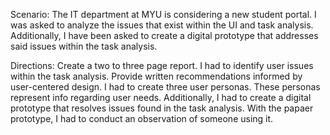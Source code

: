 Scenario:
  The IT department at MYU is considering a new student portal. I was asked to analyze the issues that exist within the UI and task analysis.
  Additionally, I have been asked to create a digital prototype that addresses said issues within the task analysis.

Directions:
  Create a two to three page report. I had to identify user issues within the task analysis. Provide written recommendations informed by user-centered design. I had to create three user personas. These personas represent info regarding user needs.
  Additionally, I had to create a digital prototype that resolves issues found in the task analysis. With the papaer prototype, I had to conduct an observation of someone using it.
